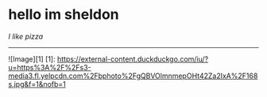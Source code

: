 # hello im sheldon
*I like pizza*
***
![Image][1]
[1]: https://external-content.duckduckgo.com/iu/?u=https%3A%2F%2Fs3-media3.fl.yelpcdn.com%2Fbphoto%2FgQBVOlmnmepOHt42Za2IxA%2F168s.jpg&f=1&nofb=1
